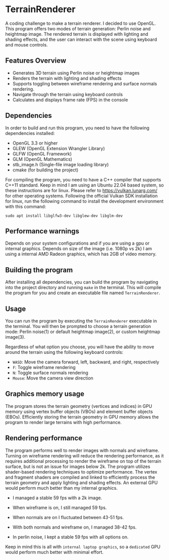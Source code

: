 # TerrainRenderer
A coding challenge to make a terrain renderer. I decided to use OpenGL.
This program offers two modes of terrain generation: Perlin noise and heightmap image. The rendered terrain is displayed with lighting and shading effects, and the user can interact with the scene using keyboard and mouse controls.

## Features Overview
* Generates 3D terrain using Perlin noise or heightmap images
* Renders the terrain with lighting and shading effects
* Supports toggling between wireframe rendering and surface normals rendering.
* Navigate through the terrain using keyboard controls
* Calculates and displays frame rate (FPS) in the console

## Dependencies
In order to build and run this program, you need to have the following dependencies installed:

* OpenGL 3.3 or higher
* GLEW (OpenGL Extension Wrangler Library)
* GLFW (OpenGL Framework)
* GLM (OpenGL Mathematics)
* stb_image.h (Single-file image loading library)
* cmake (for building the project)

For compiling the program, you need to have a C++ compiler that supports C++11 standard.
Keep in mind I am using an Ubuntu 22.04 based system, so these instructions are for linux.
Please refer to https://vulkan.lunarg.com/ for other operating systems.
Following the official Vulkan SDK installation for linux, run the following command to install the development environment with this command:

`sudo apt install libglfw3-dev libglew-dev libglm-dev`

## Performance warnings
Depends on your system configurations and if you are using a gpu or internal graphics.
Depends on size of the image (i.e. 1080p vs 2k)
I am using a internal AMD Radeon graphics, which has 2GB of video memory.

## Building the program
After installing all dependencies, you can build the program by navigating into the project directory and running `make` in the terminal.
This will compile the program for you and create an executable file named `TerrainRenderer`.

## Usage
You can run the program by executing the `TerrainRenderer` executable in the terminal. You will then be prompted to choose a terrain generation mode: Perlin noise(1) or default heightmap image(2), or custom heightmap image(3).

Regardless of what option you choose, you will have the ability to move around the terrain using the following keyboard controls:

* `WASD`: Move the camera forward, left, backward, and right, respectively
* `F`: Toggle wireframe rendering
* `N`: Toggle surface normals rendering
* `Mouse`: Move the camera view direction


## Graphics memory usage
The program stores the terrain geometry (vertices and indices) in GPU memory using vertex buffer objects (VBOs) and element buffer objects (EBOs).
Efficiently storing the terrain geometry in GPU memory allows the program to render large terrains with high performance.

## Rendering performance
The program performs well to render images with normals and wireframe. Turning on wireframe rendering will reduce the rendering performance, as it requires additional processing to render the wireframe on top of the terrain surface, but is not an issue for images below 2k.
The program utilizes shader-based rendering techniques to optimize performance. The vertex and fragment shaders are compiled and linked to efficiently process the terrain geometry and apply lighting and shading effects. An external GPU would perform much better than my internal graphics.

- I managed a stable 59 fps with a 2k image.

- When wireframe is on, I still managed 59 fps.

- When normals are on I fluctuated between 43-51 fps.

- With both normals and wireframe on, I managed 38-42 fps.

- In perlin noise, I kept a stable 59 fps with all options on.

Keep in mind this is all with `internal laptop graphics`, so a `dedicated` GPU would perform much better with minimal effort.
